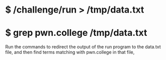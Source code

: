 # $ /challenge/run > /tmp/data.txt
# $ grep pwn.college /tmp/data.txt
Run the commands to redirect the output of the run program to the data.txt file, and then find terms matching with pwn.college in that file,

